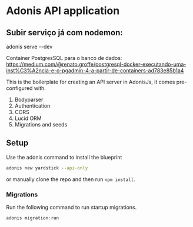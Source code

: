 # Adonis API application

## Subir serviço já com nodemon:

adonis serve --dev

Container PostgresSQL para o banco de dados:
https://medium.com/@renato.groffe/postgresql-docker-executando-uma-inst%C3%A2ncia-e-o-pgadmin-4-a-partir-de-containers-ad783e85b1a4

This is the boilerplate for creating an API server in AdonisJs, it comes pre-configured with.

1. Bodyparser
2. Authentication
3. CORS
4. Lucid ORM
5. Migrations and seeds

## Setup

Use the adonis command to install the blueprint

```bash
adonis new yardstick --api-only
```

or manually clone the repo and then run `npm install`.

### Migrations

Run the following command to run startup migrations.

```js
adonis migration:run
```
